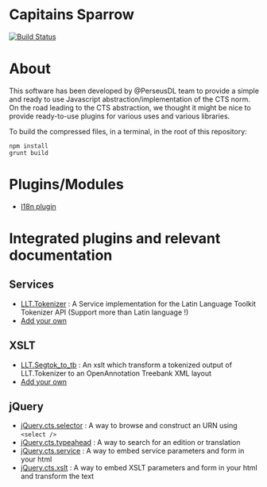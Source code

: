 Capitains Sparrow 
===

[![Build Status](https://travis-ci.org/Capitains/Sparrow.svg)](https://travis-ci.org/Capitains/Sparrow)

# About
This software has been developed by @PerseusDL team to provide a simple and ready to use Javascript abstraction/implementation of the CTS norm. On the road leading to the CTS abstraction, we thought it might be nice to provide ready-to-use plugins for various uses and various libraries.

To build the compressed files, in a terminal, in the root of this repository:

```shell
npm install
grunt build
```

# Plugins/Modules

- [I18n plugin](./doc/i18n.md)

# Integrated plugins and relevant documentation

## Services

- [LLT.Tokenizer](./doc/services/llt.tokenizer.md) : A Service implementation for the Latin Language Toolkit Tokenizer API (Support more than Latin language !)
- [Add your own](./doc/services/new.md)

## XSLT

- [LLT.Segtok_to_tb](./doc/xslt/llt.segtok_to_tb.md) : An xslt which transform a tokenized output of LLT.Tokenizer to an OpenAnnotation Treebank XML layout
- [Add your own](./doc/xslt/new.md)

## jQuery

- [jQuery.cts.selector](./doc/plugins/jquery.cts.selector.md) : A way to browse and construct an URN using `<select />`
- [jQuery.cts.typeahead](./doc/plugins/jquery.cts.typeahead.md) : A way to search for an edition or translation
- [jQuery.cts.service](./doc/plugins/jquery.cts.service.md) : A way to embed service parameters and form in your html
- [jQuery.cts.xslt](./doc/plugins/jquery.cts.xslt.md) : A way to embed XSLT parameters and form in your html and transform the text